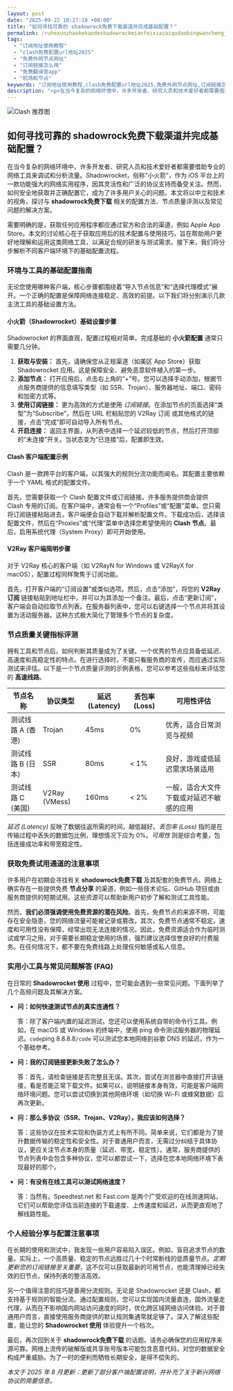 ```yaml
---
layout: post
date: "2025-09-22 10:27:18 +08:00"
title: "如何寻找可靠的 shadowrock免费下载渠道并完成基础配置？"
permalink: /ruhexunzhaokekaodeshadowrockmianfeixiazaiqudaobingwanchengjichupeizhi/
tags:
  - "订阅地址使用教程"
  - "clash免费配置url地址2025"
  - "免费外网节点网址"
  - "订阅链接怎么用"
  - "免费翻译官app"
  - "机场和节点"
keywords: "订阅地址使用教程,clash免费配置url地址2025,免费外网节点网址,订阅链接怎么用,免费翻译官app,机场和节点"
description: "<p>在当今复杂的网络环境中，许多开发者、研究人员和技术爱好者都需要借助专业的网络工具来调试和分析流量。Shadowrocket，俗称“小火箭”，作为 iOS 平台上的一款功能强大的网络实用程序，因其灵活性和广泛的协议支持而备受关注。然而，如何安全地获取并正确配置它，成为了许多用户关心的问题。本文将以中立和技术的视角，探讨与 <strong>shadowrock免费下载</strong> 相关的配置方法、节点质量评测以及常见问题的解决方案。</p>"
---
```


![Clash 推荐图](https://clashjd.github.io/assets/img/免费clash节点.png)

## 如何寻找可靠的 shadowrock免费下载渠道并完成基础配置？

<p>在当今复杂的网络环境中，许多开发者、研究人员和技术爱好者都需要借助专业的网络工具来调试和分析流量。Shadowrocket，俗称“小火箭”，作为 iOS 平台上的一款功能强大的网络实用程序，因其灵活性和广泛的协议支持而备受关注。然而，如何安全地获取并正确配置它，成为了许多用户关心的问题。本文将以中立和技术的视角，探讨与 <strong>shadowrock免费下载</strong> 相关的配置方法、节点质量评测以及常见问题的解决方案。</p>
<p>需要明确的是，获取任何应用程序都应通过官方和合法的渠道，例如 Apple App Store。本文的讨论核心在于获取应用后的技术配置与使用技巧，旨在帮助用户更好地理解和运用这类网络工具，以满足合规的研发与测试需求。接下来，我们将分步解析不同客户端环境下的基础配置流程。</p>

<h3>环境与工具的基础配置指南</h3>
<p>无论您使用哪种客户端，核心步骤都围绕着“导入节点信息”和“选择代理模式”展开。一个正确的配置是保障网络连接稳定、高效的前提。以下我们将分别演示几款主流工具的基础设置方法。</p>

<h4>小火箭（Shadowrocket）基础设置步骤</h4>
<p>Shadowrocket 的界面直观，配置过程相对简单。完成基础的 <strong>小火箭配置</strong> 通常只需要几分钟。
    <ol>
        <li><strong>获取与安装：</strong> 首先，请确保您从正规渠道（如美区 App Store）获取 Shadowrocket 应用。这是保障安全、避免恶意软件植入的第一步。</li>
        <li><strong>添加节点：</strong> 打开应用后，点击右上角的“+”号。您可以选择手动添加，根据节点服务商提供的信息填写类型（如 SSR、Trojan）、服务器地址、端口、密码和加密方式等。</li>
        <li><strong>使用订阅链接：</strong> 更为高效的方式是使用 <em>订阅链接</em>。在添加节点的页面选择“类型”为“Subscribe”，然后在 URL 栏粘贴您的 V2Ray 订阅 或其他格式的链接，点击“完成”即可自动导入所有节点。</li>
        <li><strong>开启连接：</strong> 返回主界面，从列表中选择一个延迟较低的节点，然后打开顶部的“未连接”开关。当状态变为“已连接”后，配置即生效。</li>
    </ol>
</p>

<h4>Clash 客户端配置示例</h4>
<p>Clash 是一款跨平台的客户端，以其强大的规则分流功能而闻名。其配置主要依赖于一个 YAML 格式的配置文件。</p>
<p>首先，您需要获取一个 Clash 配置文件或订阅链接。许多服务提供商会提供 Clash 专用的订阅。在客户端中，通常会有一个“Profiles”或“配置”菜单。您只需将订阅链接粘贴进去，客户端便会自动下载并解析配置文件。下载成功后，选择该配置文件，然后在“Proxies”或“代理”菜单中选择您希望使用的 <strong>Clash 节点</strong>。最后，启用系统代理（System Proxy）即可开始使用。</p>

<h4>V2Ray 客户端简明步骤</h4>
<p>对于 V2Ray 核心的客户端（如 V2RayN for Windows 或 V2RayX for macOS），配置过程同样聚焦于订阅功能。</p>
<p>首先，打开客户端的“订阅设置”或类似选项。然后，点击“添加”，将您的 <strong>V2Ray 订阅</strong> 链接粘贴到地址栏中，并可以为其添加一个备注。最后，点击“更新订阅”，客户端会自动拉取节点列表。在服务器列表中，您可以右键选择一个节点并将其设置为活动服务器。这种方式极大简化了管理多个节点的复杂度。</p>

<h3>节点质量关键指标评测</h3>
<p>拥有工具和节点后，如何判断其质量成为了关键。一个优秀的节点应具备低延迟、高速度和高稳定性的特点。在进行选择时，不能只看服务商的宣传，而应通过实际测试来评估。以下是一个节点质量评测的示例表格，您可以参考这些指标来评估您的 <strong>高速线路</strong>。</p>
<table>
    <thead>
        <tr>
            <th>节点名称</th>
            <th>协议类型</th>
            <th>延迟 (Latency)</th>
            <th>丢包率 (Loss)</th>
            <th>可用性评估</th>
        </tr>
    </thead>
    <tbody>
        <tr>
            <td>测试线路 A (香港)</td>
            <td>Trojan</td>
            <td>45ms</td>
            <td>0%</td>
            <td>优秀，适合日常浏览与视频</td>
        </tr>
        <tr>
            <td>测试线路 B (日本)</td>
            <td>SSR</td>
            <td>80ms</td>
            <td>&lt; 1%</td>
            <td>良好，游戏或低延迟需求场景适用</td>
        </tr>
        <tr>
            <td>测试线路 C (美国)</td>
            <td>V2Ray (VMess)</td>
            <td>160ms</td>
            <td>&lt; 2%</td>
            <td>一般，适合大文件下载或对延迟不敏感的应用</td>
        </tr>
    </tbody>
</table>
<p><em>延迟 (Latency)</em> 反映了数据往返所需的时间，越低越好。<em>丢包率 (Loss)</em> 指的是在传输过程中丢失的数据包比例，理想情况下应为 0%。<em>可用性</em> 则是综合考量，包括连接成功率和带宽稳定性。</p>

<h3>获取免费试用通道的注意事项</h3>
<p>许多用户在初期会寻找有关 <strong>shadowrock免费下载</strong> 及其配套的免费节点。网络上确实存在一些提供免费 <strong>节点分享</strong> 的渠道，例如一些技术论坛、GitHub 项目或由服务商提供的短期试用。这些资源可以帮助新用户初步了解和测试工具性能。</p>
<p>然而，<strong>我们必须强调使用免费资源的潜在风险</strong>。首先，免费节点的来源不明，可能存在安全隐患，您的网络流量可能被记录或篡改。其次，免费节点通常不稳定，速度和可用性没有保障，经常出现无法连接的情况。因此，免费资源适合作为临时测试或学习之用，对于需要长期稳定使用的场景，强烈建议选择信誉良好的付费服务。在任何情况下，都不要在免费线路上处理任何敏感或私人信息。</p>

<h3>实用小工具与常见问题解答 (FAQ)</h3>
<p>在日常的 <strong>Shadowrocket 使用</strong> 过程中，您可能会遇到一些常见问题。下面列举了几个高频问题及其解决方案。</p>
<ul>
    <li>
        <strong>问：如何快速测试节点的真实连通性？</strong>
        <p>答：除了客户端内置的延迟测试，您还可以使用系统自带的命令行工具。例如，在 macOS 或 Windows 的终端中，使用 ping 命令测试服务器的物理延迟。<code>code</code>ping 8.8.8.8<code>/code</code> 可以测试您本地网络到谷歌 DNS 的延迟，作为一个基础参考。</p>
    </li>
    <li>
        <strong>问：我的订阅链接更新失败了怎么办？</strong>
        <p>答：首先，请检查链接是否完整且无误。其次，尝试在浏览器中直接打开该链接，看是否能正常下载文件。如果可以，说明链接本身有效，可能是客户端网络环境问题。您可以尝试切换到其他网络环境（如切换 Wi-Fi 或蜂窝数据）后再次更新。</p>
    </li>
    <li>
        <strong>问：那么多协议（SSR、Trojan、V2Ray），我应该如何选择？</strong>
        <p>答：这些协议在技术实现和伪装方式上有所不同。简单来说，它们都是为了提升数据传输的稳定性和安全性。对于普通用户而言，无需过分纠结于具体协议，更应关注节点本身的质量（延迟、带宽、稳定性）。通常，服务商提供的节点列表中会包含多种协议，您可以都尝试一下，选择在您本地网络环境下表现最好的那个。</p>
    </li>
    <li>
        <strong>问：有没有在线工具可以测试网络速度？</strong>
        <p>答：当然有。Speedtest.net 和 Fast.com 是两个广受欢迎的在线测速网站，它们可以帮助您评估当前连接的下载速度、上传速度和延迟，从而更直观地了解线路性能。</p>
    </li>
</ul>

<h3>个人经验分享与配置注意事项</h3>
<p>在长期的使用和测试中，我发现一些用户容易陷入误区。例如，盲目追求节点的数量。实际上，一个高质量、稳定的节点远胜过几十个时常断线的低质量节点。<em>定期更新您的订阅链接至关重要</em>，这不仅可以获取最新的可用节点，也能清理掉已经失效的旧节点，保持列表的整洁高效。</p>
<p>另一个值得注意的技巧是善用分流规则。无论是 Shadowrocket 还是 Clash，都支持基于规则的智能分流。通过配置规则，您可以实现国内流量直连，国外流量走代理，从而在不影响国内网站访问速度的同时，优化跨区域网络访问体验。对于普通用户而言，直接使用服务商提供的默认规则集通常就足够了。深入了解这些配置，能让您的 <strong>Shadowrocket 使用</strong> 体验提升一个档次。</p>
<p>最后，再次回到关于 <strong>shadowrock免费下载</strong> 的话题。请务必确保您的应用程序来源可靠。网络上流传的破解版或共享账号版本可能包含恶意代码，对您的数据安全构成严重威胁。为了一时的便利而牺牲长期安全，是得不偿失的。</p>

<p><em>本文于 2025 年 8 月更新：更新了部分客户端配置说明，并补充了关于新兴网络协议的简要信息。</em></p>